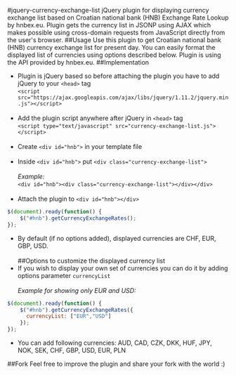 #jquery-currency-exchange-list
jQuery plugin for displaying currency exchange list based on Croatian national bank (HNB) Exchange Rate Lookup by hnbex.eu. Plugin gets the currency list in JSONP using AJAX which makes possible using cross-domain requests from JavaScript directly from the user's browser.
##Usage
Use this plugin to get Croatian national bank (HNB) currency exchange list for present day. You can easily format the displayed list of currencies using options described below. Plugin is using the API provided by hnbex.eu.
##Implementation
* Plugin is jQuery based so before attaching the plugin you have to add jQuery to your `<head>` tag<br>`<script src="https://ajax.googleapis.com/ajax/libs/jquery/1.11.2/jquery.min.js"></script>`<br><br>
* Add the plugin script anywhere after jQuery in `<head>` tag<br>`<script type="text/javascript" src="currency-exchange-list.js"></script>`<br><br>
* Create `<div id="hnb">` in your template file<br><br>
* Inside `<div id="hnb">` put `<div class="currency-exchange-list">`<br><br>_Example:_<br>`<div id="hnb"><div class="currency-exchange-list"></div></div>`<br><br>
* Attach the plugin to `<div id="hnb"></div>`
```javascript
$(document).ready(function() {
	$("#hnb").getCurrencyExchangeRates();
});
```
* By default (if no options added), displayed currencies are CHF, EUR, GBP, USD.<br><br>
##Options to customize the displayed currency list
* If you wish to display your own set of currencies you can do it by adding options parameter `currencyList`<br><br>_Example for showing only EUR and USD:_<br>
```javascript
$(document).ready(function() {
	$("#hnb").getCurrencyExchangeRates({
	  currencyList: ["EUR","USD"]
	});
});
```
* You can add following currencies: AUD, CAD, CZK, DKK, HUF, JPY, NOK, SEK, CHF, GBP, USD, EUR, PLN

##Fork
Feel free to improve the plugin and share your fork with the world :)
